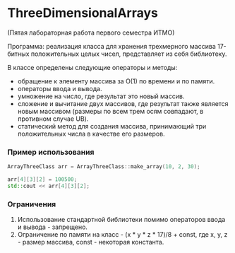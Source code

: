 # ThreeDimensionalArrays
(Пятая лабораторная работа первого семестра ИТМО)

Программа: реализация класса для хранения трехмерного массива 17-битных положительных целых чисел, 
представляет из себя библиотеку.


В классе определены следующие операторы и методы:

- обращение к элементу массива за O(1) по времени и по памяти.
- операторы ввода и вывода.
- умножение на число, где результат это новый массив.
- сложение и вычитание двух массивов, где результат также является новым массивом (размеры по всем трем осям совпадают, в противном случае UB).
- статический метод для создания массива, принимающий три положительных числа в качестве его размеров.

### Пример использования

```cpp
ArrayThreeClass arr = ArrayThreeClass::make_array(10, 2, 30);

arr[4][3][2] = 100500;
std::cout << arr[4][3][2];
```

### Ограничения

1. Использование стандартной библиотеки помимо операторов ввода и вывода - запрещено.
2. Ограничение по памяти на класс - (x * y * z * 17)/8 + const, где x, y, z - размер массива, const - некоторая константа.
